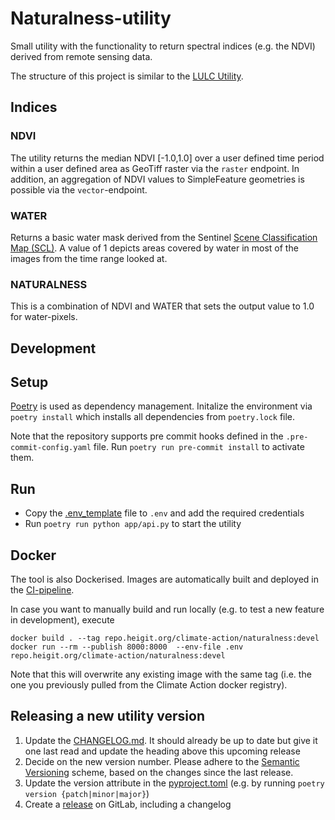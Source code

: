 # Naturalness-utility

Small utility with the functionality to return spectral indices (e.g. the NDVI) derived from remote sensing data.

The structure of this project is similar to
the [LULC Utility](https://gitlab.heigit.org/climate-action/utilities/lulc-utility).

## Indices

### NDVI

The utility returns the median NDVI [-1.0,1.0] over a user defined time period within a user defined area as GeoTiff
raster via the `raster` endpoint.
In addition, an aggregation of NDVI values to SimpleFeature geometries is possible via the `vector`-endpoint.

### WATER

Returns a basic water mask derived from the
Sentinel [Scene Classification Map (SCL)](https://custom-scripts.sentinel-hub.com/custom-scripts/sentinel-2/scene-classification/).
A value of 1 depicts areas covered by water in most of the images from the time range looked at.

### NATURALNESS

This is a combination of NDVI and WATER that sets the output value to 1.0 for water-pixels.

## Development

## Setup

[Poetry](https://python-poetry.org/) is used as dependency management.
Initalize the environment via `poetry install`  which installs all dependencies from `poetry.lock` file.

Note that the repository supports pre commit hooks defined in the `.pre-commit-config.yaml` file.
Run `poetry run pre-commit install` to activate them.

## Run

- Copy the [.env_template](.env_template) file to `.env` and add the required credentials
- Run `poetry run python app/api.py` to start the utility

## Docker

The tool is also Dockerised.
Images are automatically built and deployed in the [CI-pipeline](.gitlab-ci.yml).

In case you want to manually build and run locally (e.g. to test a new feature in development), execute

```
docker build . --tag repo.heigit.org/climate-action/naturalness:devel
docker run --rm --publish 8000:8000  --env-file .env repo.heigit.org/climate-action/naturalness:devel
```

Note that this will overwrite any existing image with the same tag (i.e. the one you previously pulled from the Climate
Action docker registry).

## Releasing a new utility version

1. Update the [CHANGELOG.md](CHANGELOG.md).
   It should already be up to date but give it one last read and update the heading above this upcoming release
2. Decide on the new version number.
   Please adhere to the [Semantic Versioning](https://semver.org/) scheme, based on the changes since the last release.
3. Update the version attribute in the [pyproject.toml](pyproject.toml) (e.g. by running
   `poetry version {patch|minor|major}`)
4. Create a [release]((https://docs.gitlab.com/ee/user/project/releases/#create-a-release-in-the-releases-page)) on
   GitLab, including a changelog

